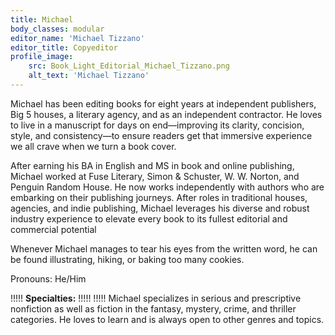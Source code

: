 ```yaml
---
title: Michael
body_classes: modular
editor_name: 'Michael Tizzano'
editor_title: Copyeditor
profile_image:
    src: Book_Light_Editorial_Michael_Tizzano.png
    alt_text: 'Michael Tizzano'
---
```


<span class="first-character">M</span>ichael has been editing books for eight years at independent publishers, Big 5 houses, a literary agency, and as an independent contractor. He loves to live in a manuscript for days on end—improving its clarity, concision, style, and consistency—to ensure readers get that immersive experience we all crave when we turn a book cover.

After earning his BA in English and MS in book and online publishing, Michael worked at Fuse Literary, Simon & Schuster, W. W. Norton, and Penguin Random House. He now works independently with authors who are embarking on their publishing journeys. After roles in traditional houses, agencies, and indie publishing, Michael leverages his diverse and robust industry experience to elevate every book to its fullest editorial and commercial potential 

Whenever Michael manages to tear his eyes from the written word, he can be found illustrating, hiking, or baking too many cookies.

Pronouns: He/Him

!!!!! **Specialties:**
!!!!! 
!!!!! Michael specializes in serious and prescriptive nonfiction as well as fiction in the fantasy, mystery, crime, and thriller categories. He loves to learn and is always open to other genres and topics.